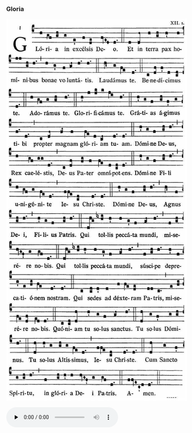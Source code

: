 ### Gloria

![](images/mass-xiii-gloria.jpg)

<audio src="https://www.ccwatershed.org/audio/djc_13_gloria_mp3_1/download/" preload="none" controls="controls"></audio>
